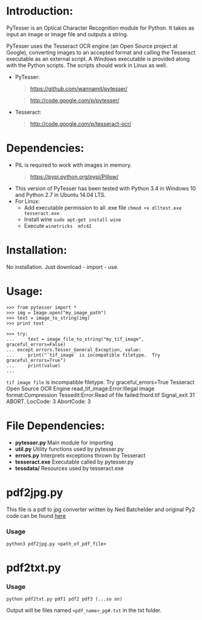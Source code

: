 Introduction:
============
PyTesser is an Optical Character Recognition module for Python. It takes 
as input an image or image file and outputs a string.

PyTesser uses the Tesseract OCR engine (an Open Source project at Google), 
converting images to an accepted format and calling the Tesseract 
executable as an external script. A Windows executable is provided 
along with the Python scripts. The scripts should work in Linux as well. 

+ PyTesser:

  > https://github.com/wannamit/pytesser/

  > http://code.google.com/p/pytesser/

+ Tesseract:

  > http://code.google.com/p/tesseract-ocr/


Dependencies:
=============
- PIL is required to work with images in memory.
  > https://pypi.python.org/pypi/Pillow/
- This version of PyTesser has been tested with Python 3.4 in Windows 10 and Python 2.7 in Ubuntu 14.04 LTS.
- For Linux:
	+ Add executable permission to all .exe file `chmod +x dlltest.exe tesseract.exe`
	+ Install wine `sudo apt-get install wine`
	+ Execute `winetricks  mfc42`


Installation:
==============
No installation. Just download - import - use.

Usage:
================================

	>>> from pytesser import *
	>>> img = Image.open("my_image_path")
	>>> text = image_to_string(img)
	>>> print text

	>>> try:
	... 	text = image_file_to_string("my_tif_image", graceful_errors=False)
	... except errors.Tesser_General_Exception, value:
	... 	print("`tif_image` is incompatible filetype.  Try graceful_errors=True")
	... 	print(value)
	... 	

`tif image file` is incompatible filetype.  Try graceful_errors=True
Tesseract Open Source OCR Engine
read_tif_image:Error:Illegal image format:Compression
Tessedit:Error:Read of file failed:fnord.tif
Signal_exit 31 ABORT. LocCode: 3  AbortCode: 3


File Dependencies:
============================================
- __pytesser.py__	Main module for importing
- __util.py__		Utility functions used by pytesser.py
- __errors.py__	Interprets exceptions thrown by Tesseract
- __tesseract.exe__	Executable called by pytesser.py
- __tessdata/__	Resources used by tesseract.exe

pdf2jpg.py
=============================================
This file is a pdf to jpg converter written by Ned Batchelder and original Py2 code can be found [here](http://nedbatchelder.com/blog/200712/extracting_jpgs_from_pdfs.html)

### Usage

	python3 pdf2jpg.py <path_of_pdf_file>
	

pdf2txt.py
=============================================
### Usage

	python pdf2txt.py pdf1 pdf2 pdf3 (...so on)

Output will be files named `<pdf_name>_pg#.txt` in the txt folder.
